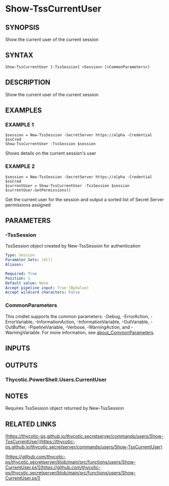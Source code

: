 # Show-TssCurrentUser

## SYNOPSIS
Show the current user of the current session

## SYNTAX

```
Show-TssCurrentUser [-TssSession] <Session> [<CommonParameters>]
```

## DESCRIPTION
Show the current user of the current session

## EXAMPLES

### EXAMPLE 1
```
$session = New-TssSession -SecretServer https://alpha -Credential $ssCred
Show-TssCurrentUser -TssSession $session
```

Shows details on the current session's user

### EXAMPLE 2
```
$session = New-TssSession -SecretServer https://alpha -Credential $ssCred
$currentUser = Show-TssCurrentUser -TssSession $session
$currentUser.GetPermissions()
```

Get the current user for the session and output a sorted list of Secret Server permissions assigned

## PARAMETERS

### -TssSession
TssSession object created by New-TssSession for authentication

```yaml
Type: Session
Parameter Sets: (All)
Aliases:

Required: True
Position: 1
Default value: None
Accept pipeline input: True (ByValue)
Accept wildcard characters: False
```

### CommonParameters
This cmdlet supports the common parameters: -Debug, -ErrorAction, -ErrorVariable, -InformationAction, -InformationVariable, -OutVariable, -OutBuffer, -PipelineVariable, -Verbose, -WarningAction, and -WarningVariable. For more information, see [about_CommonParameters](http://go.microsoft.com/fwlink/?LinkID=113216).

## INPUTS

## OUTPUTS

### Thycotic.PowerShell.Users.CurrentUser
## NOTES
Requires TssSession object returned by New-TssSession

## RELATED LINKS

[https://thycotic-ps.github.io/thycotic.secretserver/commands/users/Show-TssCurrentUser](https://thycotic-ps.github.io/thycotic.secretserver/commands/users/Show-TssCurrentUser)

[https://github.com/thycotic-ps/thycotic.secretserver/blob/main/src/functions/users/Show-CurrentUser.ps1](https://github.com/thycotic-ps/thycotic.secretserver/blob/main/src/functions/users/Show-CurrentUser.ps1)

